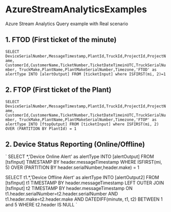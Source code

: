 # AzureStreamAnalyticsExamples
Azure Stream Analytics Query example with Real scenario 

## 1. FTOD (First ticket of the minute)

`
SELECT 
DeviceSerialNumber,MessageTimestamp,PlantId,TruckId,ProjectId,ProjectName,
CustomerId,CustomerName,TicketNumber,TicketDateTimeinUTC,TruckSerialNumber,
TruckMake,PlantName,PlantMakeSerialNumber,Timezone,'FTOD' as alertType
INTO
[alertOutput]
FROM
[ticketInput]
where ISFIRST(mi, 2)=1
`

## 2. FTOP (First ticket of the Plant)

`
SELECT 
DeviceSerialNumber,MessageTimestamp,PlantId,TruckId,ProjectId,ProjectName,
CustomerId,CustomerName,TicketNumber,TicketDateTimeinUTC,TruckSerialNumber,
TruckMake,PlantName,PlantMakeSerialNumber,Timezone,'FTOP' as alertType
INTO
[ftopOutput]
FROM
[ticketInput]
where ISFIRST(mi, 2) OVER (PARTITION BY PlantId) = 1
`

## 2. Device Status Reporting (Online/Offline)
`
SELECT
    *,'Device Online Alert' as alertType
INTO
    [alertOutput]
FROM
    [tsfInput] TIMESTAMP BY header.messageTimestamp
    WHERE ISFIRST(mi, 5) OVER (PARTITION BY header.serialNumber,header.make) = 1


SELECT
    t1.*,'Device Offline Alert' as alertType
INTO
    [alertOutput2]
FROM
    [tsfInput] t1 TIMESTAMP BY header.messageTimestamp
    LEFT OUTER JOIN [tsfInput] t2 TIMESTAMP BY header.messageTimestamp
ON
    t1.header.serialNumber=t2.header.serialNumber AND t1.header.make=t2.header.make
    AND DATEDIFF(minute, t1, t2) BETWEEN 1 and 5
WHERE t2.header IS NULL
`

